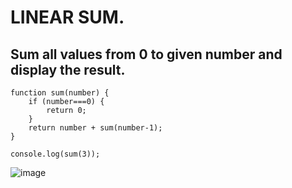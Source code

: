 # LINEAR SUM.

## Sum all values from 0 to given number and display the result.

```
function sum(number) {
    if (number===0) {
        return 0;
    }
    return number + sum(number-1);
}

console.log(sum(3));
```

![image](https://user-images.githubusercontent.com/13010173/182546138-e7242f7f-7854-4e9e-9b95-41ec665d16f1.png)

